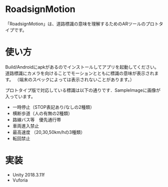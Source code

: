 # RoadsignMotion
「RoadsignMotion」は、道路標識の意味を理解するためのARツールのプロトタイプです。

# 使い方
Build/Androidにapkがあるのでインストールしてアプリを起動してください。
道路標識にカメラを向けることでモーションとともに標識の意味が表示されます。
（端末のスペックによっては表示されないことがあります。）

プロトタイプ版で対応している標識は以下の通りです．SampleImageに画像が入っています。
- 一時停止（STOP表記あり/なしの2種類）
- 横断歩道（人の有無の2種類）
- 路線バス等　優先通行帯
- 車両進入禁止
- 最高速度 （20,30,50km/hの3種類）
- 転回禁止


# 実装
- Unity 2018.3.11f
- Vuforia
